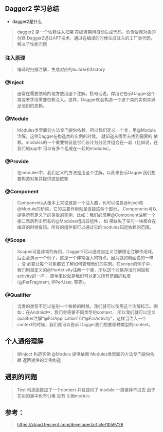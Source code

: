 ## Dagger2 学习总结
- dagger2是什么
> dagger2 是一个依赖注入框架 在编译期间自动生成代码，负责依赖对象的创建
> Dagger2通过APT技术，通过在编译的时候生成注入的工厂类代码，解决了性能问题
### 注入原理
> 编译时扫描注解，生成对应的builder和factory
### @Inject
> 通常在需要依赖的地方使用这个注解。换句话说，你用它告诉Dagger这个类或者字段需要依赖注入。这样，Dagger就会构造一个这个类的实例并满足他们的依赖。
### @Module
> Modules类里面的方法专门提供依赖，所以我们定义一个类，用@Module注解，这样Dagger在构造类的实例的时候，
> 就知道从哪里去找到需要的 依赖。modules的一个重要特征是它们设计为分区并组合在一起（比如说，在我们的app中
> 可以有多个组成在一起的modules）。

### @Provide
> 在modules中，我们定义的方法是用这个注解，以此来告诉Dagger我们想要构造对象并提供这些依赖
### @Component
> Components从根本上来说就是一个注入器，也可以说是@Inject和@Module的桥梁，它的主要作用就是连接这两个部分。
> Components可以提供所有定义了的类型的实例，比如：我们必须用@Component注解一个接口然后列出所有的@Modules组成该组件，
> 如 果缺失了任何一块都会在编译的时候报错。所有的组件都可以通过它的modules知道依赖的范围。

### @Scope
> Scopes可是非常的有用，Dagger2可以通过自定义注解限定注解作用域。后面会演示一个例子，这是一个非常强大的特点，因为就如前面说的一样
> ，没 必要让每个对象都去了解如何管理他们的实例。在scope的例子中，我们用自定义的@PerActivity注解一个类，所以这个对象存活时间就和 activity的一样
> 。简单来说就是我们可以定义所有范围的粒度(@PerFragment, @PerUser, 等等)。

### @Qualifier
>当类的类型不足以鉴别一个依赖的时候，我们就可以使用这个注解标示。例如：在Android中，我们会需要不同类型的context，
> 所以我们就可以定义 qualifier注解“@ForApplication”和“@ForActivity”，这样当注入一个context的时候，我们就可以告诉 
> Dagger我们想要哪种类型的context。


## 个人通俗理解
> @Inject 构造实例
> @Module  提供依赖   Modules类里面的方法专门提供依赖  返回提供的实例构造


## 遇到的问题
> Test 构造函数加了一个context  并且提供了 module 一直编译不过去  由于  在别的类中也有引用 没有 引用module

## 参考：
> https://cloud.tencent.com/developer/article/1059726


